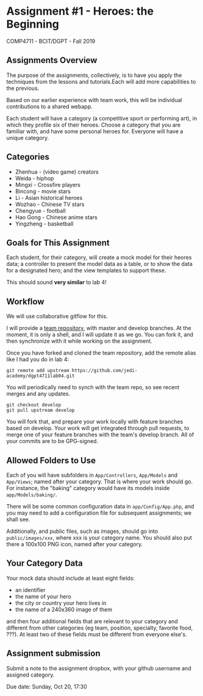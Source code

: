 # Assignment #1 - Heroes: the Beginning
COMP4711 - BCIT/DGPT - Fall 2019

## Assignments Overview

The purpose of the assignments, collectively, is to have you apply the techniques 
from the lessons and tutorials.Each will add more capabilities to the previous.

Based on our earlier experience with team work, this will be individual
contributions to a shared webapp.

Each student will have a category (a competitive sport or performing art),
in which they profile six of their heroes. Choose a category that you
are familiar with, and have some personal heroes for. Everyone will
have a unique category.

## Categories


- Zhenhua - (video game) creators
- Weida - hiphop
- Mingxi - Crossfire players
- Bincong - movie stars
- Li - Asian historical heroes
- Wozhao - Chinese TV stars
- Chengyue - football
- Hao Gong - Chinese anime stars
- Yingzheng -  basketball

## Goals for This Assignment

Each student, for their category, will create a mock model for their heores
data; a controller to present the model data as a table, or to show
the data for a designated hero; and the view templates to support these.

This should sound **very similar** to lab 4!

## Workflow

We will use collaborative gitflow for this.

I will provide a [team repository](https://github.com/jedi-academy/dgptheroes), with master and develop branches.
At the moment, it is only a shell, and I will update it as we go. You can fork it,
and then synchronize with it while working on the assignment.

Once you have forked and cloned the team repository, add the remote alias
like I had you do in lab 4:

    git remote add upstream https://github.com/jedi-academy/dgpt4711lab04.git

You will periodically need to synch with the team repo, so see
recent merges and any updates.

    git checkout develop
    git pull upstream develop

You will fork that, and prepare your work locally with feature branches
based on develop. Your work will get integrated through pull requests,
to merge one of your feature branches with the team's develop branch.
All of your commits are to be GPG-signed.

## Allowed Folders to Use

Each of you will have subfolders in `App/Controllers`, `App/Models` and `App/Views`; named
after your category. That is where your work should go.
For instance, the "baking" category would have its models inside `app/Models/baking/`.

There will be some common configuration data in `app/Config/App.php`,
and you may need to add a configuration file for subsequent assignments;
we shall see.

Additionally, and public files, such as images, should go into
`public/images/xxx`, where xxx is your category name.
You should also put there a 100x100 PNG icon, named after your category.

## Your Category Data

Your mock data should include at least eight fields:

- an identifier
- the name of your hero
- the city or country your hero lives in
- the name of a 240x360 image of them

and then four additional fields that are relevant to your category
and different from other categories (eg team, position, specialty,
favorite food, ???). At least two of these fields must be different
from everyone else's.

## Assignment submission

Submit a note to the assignment dropbox, with your github username and
assigned category.

Due date: Sunday, Oct 20, 17:30
